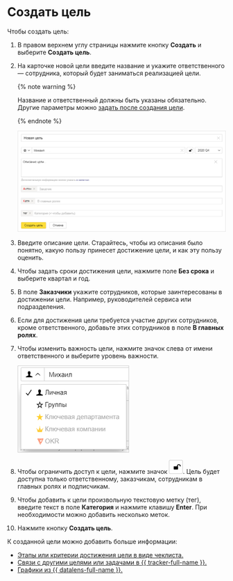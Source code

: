 # Создать цель

Чтобы создать цель:

1. В правом верхнем углу страницы нажмите кнопку **Создать** и выберите **Создать цель**.
1. На карточке новой цели введите название и укажите ответственного — сотрудника, который будет заниматься реализацией цели.
    
    {% note warning %}
    
    Название и ответственный должны быть указаны обязательно. Другие параметры можно [задать после создания цели](update.md#checklist).
    
    {% endnote %}
    
    ![](_assets/new-goal.png)
    
1. Введите описание цели. Старайтесь, чтобы из описания было понятно, какую пользу принесет достижение цели, и как эту пользу оценить.
1. Чтобы задать сроки достижения цели, нажмите поле **Без срока** и выберите квартал и год.
1. В поле **Заказчики** укажите сотрудников, которые заинтересованы в достижении цели. Например, руководителей сервиса или подразделения.
1. Если для достижения цели требуется участие других сотрудников, кроме ответственного, добавьте этих сотрудников в поле **В главных ролях**.
1. Чтобы изменить важность цели, нажмите значок слева от имени ответственного и выберите уровень важности.

    ![](_assets/importance.png)
    
1. Чтобы ограничить доступ к цели, нажмите значок ![](_assets/ico-access-open.png). Цель будет доступна только ответственному, заказчикам, сотрудникам в главных ролях и подписчикам.
1. Чтобы добавить к цели произвольную текстовую метку (тег), введите текст в поле **Категория** и нажмите клавишу **Enter**. При необходимости можно добавить несколько меток.
1. Нажмите кнопку **Создать цель**.

К созданной цели можно добавить больше информации:

* [Этапы или критерии достижения цели в виде чеклиста.](update.md#checklist)
* [Связи с другими целями или задачами в {{ tracker-full-name }}.](update.md#links)
* [Графики из {{ datalens-full-name }}.](update.md#metrics)
